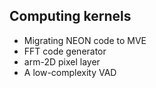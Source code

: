 ## Computing kernels 

- Migrating NEON code to MVE
- FFT code generator
- arm-2D pixel layer
- A low-complexity VAD

